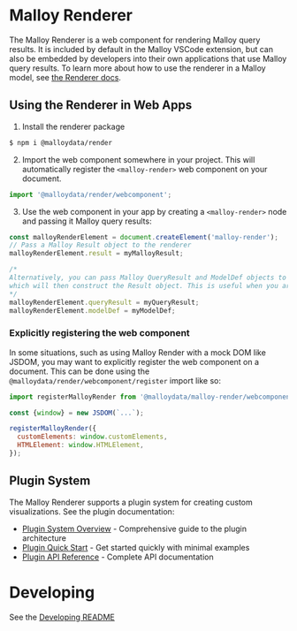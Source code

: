 # Malloy Renderer

The Malloy Renderer is a web component for rendering Malloy query results. It is included by default in the Malloy VSCode extension, but can also be embedded by developers into their own applications that use Malloy query results. To learn more about how to use the renderer in a Malloy model, see [the Renderer docs](https://docs.malloydata.dev/documentation/visualizations/overview).

## Using the Renderer in Web Apps

1. Install the renderer package

```bash
$ npm i @malloydata/render
```

2. Import the web component somewhere in your project. This will automatically register the `<malloy-render>` web component on your document.

```javascript
import '@malloydata/render/webcomponent';
```

3. Use the web component in your app by creating a `<malloy-render>` node and passing it Malloy query results:

```javascript
const malloyRenderElement = document.createElement('malloy-render');
// Pass a Malloy Result object to the renderer
malloyRenderElement.result = myMalloyResult;

/*
Alternatively, you can pass Malloy QueryResult and ModelDef objects to the renderer,
which will then construct the Result object. This is useful when you are receiving serialiazed Malloy results via an API.
*/
malloyRenderElement.queryResult = myQueryResult;
malloyRenderElement.modelDef = myModelDef;
```

### Explicitly registering the web component

In some situations, such as using Malloy Render with a mock DOM like JSDOM, you may want to explicitly register the web component on a document. This can be done using the `@malloydata/render/webcomponent/register` import like so:

```javascript
import registerMalloyRender from '@malloydata/malloy-render/webcomponent/register';

const {window} = new JSDOM(`...`);

registerMalloyRender({
  customElements: window.customElements,
  HTMLElement: window.HTMLElement,
});
```

## Plugin System

The Malloy Renderer supports a plugin system for creating custom visualizations. See the plugin documentation:

- [Plugin System Overview](./docs/plugin-system.md) - Comprehensive guide to the plugin architecture
- [Plugin Quick Start](./docs/plugin-quick-start.md) - Get started quickly with minimal examples  
- [Plugin API Reference](./docs/plugin-api-reference.md) - Complete API documentation

# Developing

See the [Developing README](./DEVELOPING.md)
